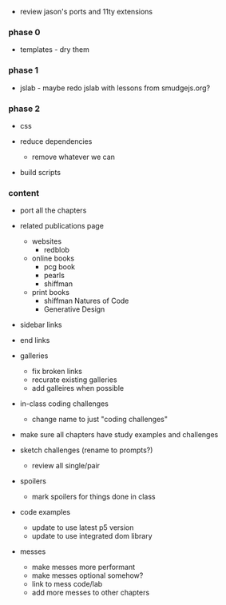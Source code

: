 - review jason's ports and 11ty extensions

### phase 0

- templates - dry them

### phase 1

- jslab - maybe redo jslab with lessons from smudgejs.org?

### phase 2
- css
- reduce dependencies
  - remove whatever we can

- build scripts

### content
  - port all the chapters

  - related publications page
    - websites
      - redblob
    - online books
      - pcg book
      - pearls
      - shiffman
    - print books
      - shiffman Natures of Code
      - Generative Design

  - sidebar links
  - end links

  - galleries

    - fix broken links
    - recurate existing galleries
    - add galleires when possible

  - in-class coding challenges

    - change name to just "coding challenges"

  - make sure all chapters have study examples and challenges

  - sketch challenges (rename to prompts?)

    - review all single/pair

  - spoilers

    - mark spoilers for things done in class

  - code examples

    - update to use latest p5 version
    - update to use integrated dom library

  - messes
    - make messes more performant
    - make messes optional somehow?
    - link to mess code/lab
    - add more messes to other chapters
